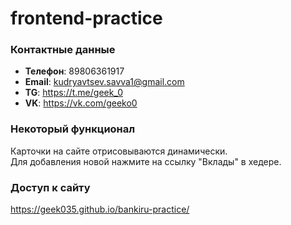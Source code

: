# frontend-practice
### Контактные данные
* **Телефон**: 89806361917
* **Email**: kudryavtsev.savva1@gmail.com
* **TG**: https://t.me/geek_0
* **VK**: https://vk.com/geeko0
### Некоторый функционал
Карточки на сайте отрисовываются динамически.  
Для добавления новой нажмите на ссылку "Вклады" в хедере.
### Доступ к сайту
https://geek035.github.io/bankiru-practice/
